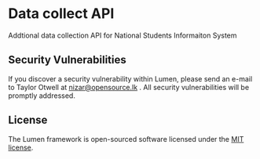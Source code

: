# Data collect API

Addtional data collection API for National Students Informaiton System

## Security Vulnerabilities

If you discover a security vulnerability within Lumen, please send an e-mail to Taylor Otwell at nizar@opensource.lk . All security vulnerabilities will be promptly addressed.

## License

The Lumen framework is open-sourced software licensed under the [MIT license](https://opensource.org/licenses/MIT).
